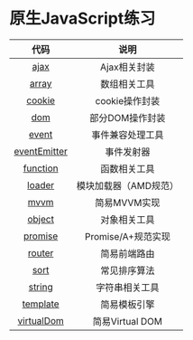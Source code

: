# 原生JavaScript练习

|代码|说明|
|:---:|:---:|
|[ajax](https://github.com/MinskyNg/jsUtils/blob/master/ajax.js)|Ajax相关封装|
|[array](https://github.com/MinskyNg/jsUtils/blob/master/array.js)|数组相关工具|
|[cookie](https://github.com/MinskyNg/jsUtils/blob/master/cookie.js)|cookie操作封装|
|[dom](https://github.com/MinskyNg/jsUtils/blob/master/dom.js)|部分DOM操作封装|
|[event](https://github.com/MinskyNg/jsUtils/blob/master/event.js)|事件兼容处理工具|
|[eventEmitter](https://github.com/MinskyNg/jsUtils/blob/master/eventEmitter.js)|事件发射器|
|[function](https://github.com/MinskyNg/jsUtils/blob/master/function.js)|函数相关工具|
|[loader](https://github.com/MinskyNg/jsUtils/blob/master/loader.js)|模块加载器（AMD规范）|
|[mvvm](https://github.com/MinskyNg/jsUtils/blob/master/mvvm.js)|简易MVVM实现|
|[object](https://github.com/MinskyNg/jsUtils/blob/master/object.js)|对象相关工具|
|[promise](https://github.com/MinskyNg/jsUtils/blob/master/promise.js)|Promise/A+规范实现|
|[router](https://github.com/MinskyNg/jsUtils/blob/master/router.js)|简易前端路由|
|[sort](https://github.com/MinskyNg/jsUtils/blob/master/sort.js)|常见排序算法|
|[string](https://github.com/MinskyNg/jsUtils/blob/master/string.js)|字符串相关工具|
|[template](https://github.com/MinskyNg/jsUtils/blob/master/template.js)|简易模板引擎|
|[virtualDom](https://github.com/MinskyNg/jsUtils/blob/master/virtualDom.js)|简易Virtual DOM|
